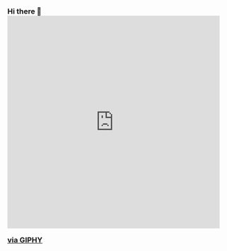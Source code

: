 ### Hi there 👋 <iframe src="https://giphy.com/embed/SY8asU9xWlmgFolmSs" width="480" height="480" frameBorder="0" class="giphy-embed" allowFullScreen></iframe><p><a href="https://giphy.com/gifs/kpop-heart-SY8asU9xWlmgFolmSs">via GIPHY</a></p>
<!--
**AnnaLiu78/AnnaLiu78** is a ✨ _special_ ✨ repository because its `README.md` (this file) appears on your GitHub profile.

Here are some ideas to get you started:

- 🔭 I’m currently working on ...
- 🌱 I’m currently learning ...
- 👯 I’m looking to collaborate on ...
- 🤔 I’m looking for help with ...
- 💬 Ask me about ...
- 📫 How to reach me: ...
- 😄 Pronouns: ...
- ⚡ Fun fact: ...
-->

